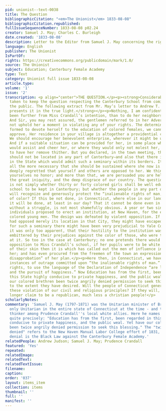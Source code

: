 ```yaml
---
pid: unionist--text-0038
title: The Question
bibliographicCitation: "<em>The Unionist</em> 1833-08-08"
bibliographicCitation.republished: 
fullIssueSequenceNumber: 1833-08-08 p02.24
creator: Samuel J. May; Charles C. Burleigh
date.created: '1833-08-08'
description: Letter to the Editor from Samuel J. May concerning the right to education
language: English
publisher: The Unionist
IsPartOf: 
rights: https://creativecommons.org/publicdomain/mark/1.0/
source: The Unionist
subject: Education; Canterbury Female Academy
type: Text
category: Unionist full issue 1833-08-08
article.type: 
volume: '1'
issue: '2'
transcription: <p align="center">THE QUESTION.</p><p><strong>Considerable pains are
  taken to keep the question respecting the Canterbury School from coming fairly before
  the public. The following extract from Mr. May’s letter to Andrew T. Judson, Esq.
  presents it in the true light.</strong></p><p>Nothing, I am confident, could have
  been further from Miss Crandall’s intention, than to do her neighbors any injury.
  And Sir, you may rest assured, the gentlemen referred to in her Advertisement would
  not uphold her a moment in violating any of your rights. The determination she has
  formed to devote herself to the education of colored females, we cannot but highly
  approve. Her residence in your village is altogether a providential circumstance.
  We should encourage her benevolent enterprise, wherever it might be undertaken.
  And if a suitable situation can be provided for her, in some place where her neighbors
  would assist and cheer her, or where they would only not molest her, we should rejoice
  to have her remove thither. But you declared, in the town meeting, that the school
  should not be located in any part of Canterbury—and also that there is not a town
  in the State which would admit such a seminary within its borders. It is therefore
  all the more necessary that she should be sustained where she now is. It is to be
  deeply regretted that yourself and others are opposed to her. We think you are doing
  yourselves no honor; and more than that, we are persuaded you are helping to perpetuate
  the great iniquity, and the deep disgrace of our country. The question between us
  is not simply whether thirty or forty colored girls shall be well educated at a
  school to be kept in Canterbury; but whether the people in any part of our land
  will recognize and generously protect the “inalienable rights of man,” without distinction
  of color? If this be not done, in Connecticut, where else in our land can we expect
  it will be done, at least in our day? That it cannot be done even in this State
  without a struggle, is not most shamefully obvious. A year or two since, some benevolent
  individuals proposed to erect an institution, at New Haven, for the education of
  colored young men. The design was defeated by violent opposition. If the citizens
  had opposed merely its location in that City, they might have escaped condemnation,
  for such a seminary there might have been very prejudicial to Yale College. But
  it was only too apparent, that their hostility to the institution was peculiarly
  embittered by their prejudices against the color of those, who were to be educated
  at it. So too in the case at Canterbury; no one pretends there would have been any
  opposition to Miss Crandall’s school, if her pupils were to be white. The tincture
  of their skin then it is which has called out the men of influence in array against
  her; and has even procured from the freemen of the town an expression of their “unqualified
  disapprobation” of her plan.</p><p>Here then, in Connecticut, we have had two recent
  instances of outrage committed upon “the inalienable rights of man.” Among these
  rights, to use the language of the Declaration of Independence “are life, liberty,
  and the pursuit of happiness.” Now Education has from the first, been regarded in
  this State highly conducive to private happiness, and the public weal. Yet have
  our colored brethren been twice angrily denied permission to seek this blessing,
  to the extent they have desired. Will the people of Connecticut generally, countenance
  these violation of our civil and religious principles? If they will, let them no
  longer claim to be a republican, much less a christian people!</p>
scholarlyNotes: 
commentary: 'Samuel J. May (1797-1871) was the Unitarian minister of Brooklyn - the
  only Unitarian in the entire state of Connecticut at the time - and the best strategic
  thinker among Prudence Crandall''s local white allies. Here he names the problem
  quite precisely: "Education has from the first, been regarded in this State highly
  conducive to private happiness, and the public weal. Yet have our colored brethren
  been twice angrily denied permission to seek this blessing." The "twice angrily
  denied" refers to the New Haven Manual Labor College effort of 1831, while the second
  denial is the Black Law against the Canterbury Female Academy.'
relatedPeople: Andrew Judson; Samuel J. May; Prudence Crandall
featured: 'Yes'
repeated: 
relatedImage: 
relatedText: 
relatedTextIssue: 
filename: 
caption: 
order: '037'
layout: items_item
collection: items
thumbnail: ''
full: ''
manifest: ''
---
```

